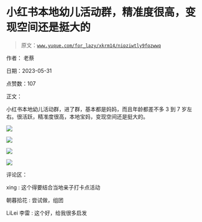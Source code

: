 # 小红书本地幼儿活动群，精准度很高，变现空间还是挺大的

> 原文：[`www.yuque.com/for_lazy/xkrm14/nipziwtly9fqzwwq`](https://www.yuque.com/for_lazy/xkrm14/nipziwtly9fqzwwq)

作者： 老蔡

日期：2023-05-31

点赞数：107

正文：

小红书本地幼儿活动群，进了群，基本都是妈妈，而且年龄都差不多 3 到 7 岁左右。很活跃，精准度很高，本地宝妈，变现空间还是挺大的。

![](img/e2cb7f0aa6b035ab807373367fbc8a70.png)

![](img/2607b4981174ed461e24b6a38b46eee9.png)

![](img/5c7c33aa9b6a8349faa9348a8411fea8.png)

![](img/f437de0bac5e86b412ee0f06b85c00ce.png)

评论区：

xing : 这个得要结合当地亲子打卡点活动

朝暮拾花 : 尝试做，组团

LiLei 李雷 : 这个好，给我很多启发



